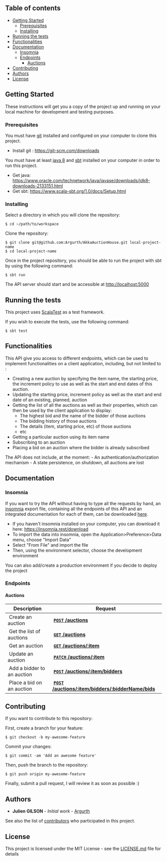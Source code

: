 ## Table of contents

- [Getting Started](#getting-started)
    - [Prerequisites](#prerequisites)
    - [Installing](#installing)
- [Running the tests](#running-the-tests)
- [Functionalities](#functionalities)
- [Documentation](#documentation)
    - [Insomnia](#insomnia)
    - [Endpoints](#endpoints)
        - [Auctions](#auctions)
- [Contributing](#contributing)
- [Authors](#authors)
- [License](#license)

## Getting Started

These instructions will get you a copy of the project up and running on your local machine for development and testing purposes. 

### Prerequisites

You must have [git](https://git-scm.com/) installed and configured on your computer to clone this project.
- Install git : https://git-scm.com/downloads

You must have at least [java 8](https://www.oracle.com/technetwork/java/index.html) and [sbt](https://www.scala-sbt.org) installed on your computer in order to run this project.

- Get java: https://www.oracle.com/technetwork/java/javase/downloads/jdk8-downloads-2133151.html
- Get sbt: https://www.scala-sbt.org/1.0/docs/Setup.html

### Installing

Select a directory in which you will clone the repository:

```
$ cd ~/path/to/workspace
```

Clone the repository:

```
$ git clone git@github.com:Argurth/AkkaAuctionHouse.git local-project-name
$ cd local-project-name
```

Once in the project repository, you should be able to run the project with sbt by using the following command:

```
$ sbt run
```

The API server should start and be accessible at [http://localhost:5000](http://localhost:5000)

## Running the tests

This project uses [ScalaTest](http://www.scalatest.org/) as a test framework.

If you wish to execute the tests, use the following command:

```
$ sbt test
```

## Functionalities

This API give you access to different endpoints, which can be used to implement functionalities on a client application, including, but not limited to :

- Creating a new auction by specifying the item name, the starting price, the increment policy to use as well as the start and end dates of this auction.
- Updating the starting price, increment policy as well as the start and end date of an existing, planned, auction
- Getting the list of all the auctions as well as their properties, which can then be used by the client application to display:
    - The highest bid and the name of the bidder of those auctions
    - The bidding history of those auctions
    - The details (item, starting price, etc) of those auctions
    - etc
- Getting a particular auction using its item name
- Subscribing to an auction
- Placing a bid on an auction where the bidder is already subscribed

The API does not include, at the moment:
    - An authentication/authorization mechanism
    - A state persistence, on shutdown, all auctions are lost

## Documentation

### Insomnia

If you want to try the API without having to type all the requests by hand, an [insomnia](https://insomnia.rest/) export file, containing all the endpoints of this API and an integrated documentation for each of them, can be downloaded [here](/documentation/insomnia.json).

- If you haven't insomnia installed on your computer, you can download it here: https://insomnia.rest/download
- To import the data into insomnia, open the Application>Preference>Data menu, choose "Import Data"
- Select "From File" and import the file
- Then, using the environment selector, choose the development environment

You can also add/create a production environment if you decide to deploy the project

### Endpoints

#### Auctions

| Description | Request |
| -- | -- |
| Create an auction | **[<code>POST</code> /auctions](/documentation/endpoints/auctions/POST.md)** |
| Get the list of auctions | **[<code>GET</code> /auctions](/documentation/endpoints/auctions/GET_LIST.md)** |
| Get an auction | **[<code>GET</code> /auctions/:item](/documentation/endpoints/auctions/GET.md)** |
| Update an auction | **[<code>PATCH</code> /auctions/:item](/documentation/endpoints/auctions/PATCH.md)** |
| Add a bidder to an auction | **[<code>POST</code> /auctions/:item/bidders](/documentation/endpoints/auctions/bidders/POST.md)** |
| Place a bid on an auction | **[<code>POST</code> /auctions/:item/bidders/:bidderName/bids](/documentation/endpoints/auctions/bidders/bids/POST.md)** |

## Contributing

If you want to contribute to this repository: 

First, create a branch for your feature:

```
$ git checkout -b my-awesome-feature
```

Commit your changes:

```
$ git commit -am 'Add an awesome feature'
```

Then, push the branch to the repository:

```
$ git push origin my-awesome-feature
```

Finally, submit a pull request, I will review it as soon as possible :)


## Authors

* **Julien GILSON** - *Initial work* - [Argurth](https://github.com/Argurth)

See also the list of [contributors](https://github.com/Argurth/AkkaAuctionHouse/graphs/contributors) who participated in this project.

## License

This project is licensed under the MIT License - see the [LICENSE.md](LICENSE.md) file for details